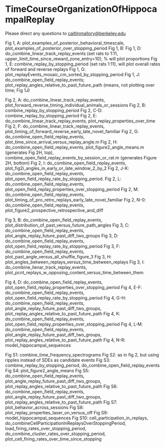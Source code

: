 # TimeCourseOrganizationOfHippocampalReplay

Please direct any questions to caitlinmallory@berkeley.edu

Fig 1, A: plot_examples_of_posterior_behavioral_timescale, plot_examples_of_posterior_over_stopping_period
Fig 1, B: 
Fig 1, D: do_combine_linear_track_replay_events (set rats to 1:11, upper_limit_time_since_reward_zone_entry=10); % will plot proportions
Fig 1, E: combine_replay_by_stopping_period (set rats 1:11), will plot overall rates of forward and reverse replays
Fig 1, G: plot_replayEvents_mosaic_cm_sorted_by_stopping_period
Fig 1, J: do_combine_open_field_replay_events; plot_replay_angles_relative_to_past_future_path (means, not plotting over time; Fig 1J)


Fig 2, A: do_combine_linear_track_replay_events, plot_forward_reverse_timing_individual_animals_or_sessions
Fig 2, B: combine_replay_by_stopping_period
Fig 2, C-D: combine_replay_by_stopping_period
Fig 2, E: do_combine_linear_track_replay_events, plot_replay_properties_over_time
Fig 2, F: do_combine_linear_track_replay_events, plot_timing_of_forward_reverse_early_late_novel_familiar
Fig 2, G: do_combine_open_field_replay_events, plot_time_since_arrival_versus_replay_angle.m
Fig 2, H: do_combine_open_field_replay_events, plot_figure2_angle_means.m (generates Fig 2H, top), 			           combine_open_field_replay_events_by_session_or_rat.m (generates Figure 2H, bottom)
Fig 2, I: do_combine_open_field_replay_events, plot_fig2i_angles_in_early_or_late_window_2_by_2
Fig 2, J-K: do_combine_open_field_replay_events, plot_open_field_replay_rate_by_stopping_period.
Fig 2, L: do_combine_open_field_replay_events, plot_open_field_replay_properties_over_stopping_period
Fig 2, M: do_combine_open_field_replay_events, plot_timing_of_pro_retro_replays_early_late_novel_familiar
Fig 2, N-0: do_combine_open_field_replay_events, plot_figure2_prospective_retrospective_and_diff

 
Fig 3, B: do_combine_open_field_replay_events, plot_distribution_of_past_versus_future_path_angles
Fig 3, C: do_combine_open_field_replay_events, plot_angle_replay_future_past_diff_two_groups
Fig 3, D: do_combine_open_field_replay_events, plot_open_field_replay_rate_by_stopping_period
Fig 3, F: do_combine_open_field_replay_events, plot_past_angle_versus_all_shuffle_figure_3 
Fig 3, H: plot_angles_between_replays_versus_time_between_replays
Fig 3, I: do_combine_lienar_track_replay_events, plot_pcnt_replays_w_opposing_content_versus_time_between_them 

Fig 4, D: do_combine_open_field_replay_events, plot_open_field_replay_properties_over_stopping_period
Fig 4, E-F: do_combine_open_field_replay_events, plot_open_field_replay_rate_by_stopping_period
Fig 4, G-H: do_combine_open_field_replay_events, plot_angle_replay_future_past_diff_two_groups, plot_replay_angles_relative_to_past_future_path
Fig 4, K: do_combine_open_field_replay_events, plot_open_field_replay_properties_over_stopping_period
Fig 4, L-M:  do_combine_open_field_replay_events, plot_angle_replay_future_past_diff_two_groups, plot_replay_angles_relative_to_past_future_path
Fig 4, N-R: model_hippocampal_sequences

Fig S1: combine_time_frequency_spectrograms
Fig S2: as in fig 2, but using ripples instead of SDEs as candidate events
Fig S3: combine_replay_by_stopping_period, do_combine_open_field_replay_events
Fig S4: plot_figure2_angle_means
Fig S5: do_combine_open_field_replay_events, plot_angle_replay_future_past_diff_two_groups, plot_replay_angles_relative_to_past_future_path
Fig S6: do_combine_open_field_replay_events, plot_angle_replay_future_past_diff_two_groups, plot_replay_angles_relative_to_past_future_path
Fig S7: plot_behavior_across_sessions
Fig S8: plot_replay_properties_laser_on_versus_off
Fig S9: model_hippocampal_sequences
Fig S10: cell_participation_in_replays, do_combineCellParticipationInReplaysOverStoppingPeriod, load_firing_rates_over_stopping_period, do_combine_cluster_rates_over_stopping_period, plot_cell_firing_rates_over_time_since_stopping